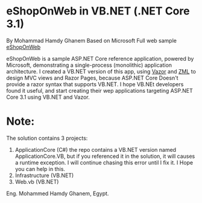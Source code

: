 ﻿# eShopOnWeb in VB.NET (.NET Core 3.1)
By Mohammad Hamdy Ghanem
Based on Microsoft Full web sample [eShopOnWeb](https://github.com/dotnet-architecture/eShopOnWeb)

eShopOnWeb is a sample ASP.NET Core reference application, powered by Microsoft, demonstrating a single-process (monolithic) application architecture.
I created a VB.NET version of this app, using [Vazor](https://github.com/VBAndCs/Vazor) and [ZML](https://github.com/VBAndCs/ZML) to design MVC views and Razor Pages, because ASP.NET Core Doesn't provide a razor syntax that supports VB.NET.
I hope VB.NEt developers found it useful, and start creating their wep applications targeting ASP.NET Core 3.1 using VB.NET and Vazor.

# Note:
The solution contains 3 projects:
1. ApplicationCore (C#)
the repo contains a VB.NET version named ApplicationCore.VB, but if you referenced it in the solution, it will causes a runtime exception. I will continue chasing this error until I fix it. I Hope you can help in this.
2. Infrastructure (VB.NET)
3. Web.vb (VB.NET)

Eng. Mohammed Hamdy Ghanem,
Egypt.
